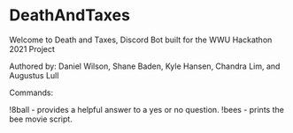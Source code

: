 # DeathAndTaxes

Welcome to Death and Taxes, Discord Bot built for the WWU Hackathon 2021 Project

Authored by:
Daniel Wilson, Shane Baden, Kyle Hansen, Chandra Lim, and Augustus Lull

Commands:

!8ball - provides a helpful answer to a yes or no question.
!bees - prints the bee movie script.
